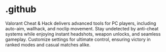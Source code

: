 # .github
Valorant Cheat &amp; Hack delivers advanced tools for PC players, including auto-aim, wallhack, and noclip movement. Stay undetected by anti-cheat systems while enjoying instant headshots, weapon unlocks, and seamless gameplay. Customize settings for ultimate control, ensuring victory in ranked modes and casual matches alike.

